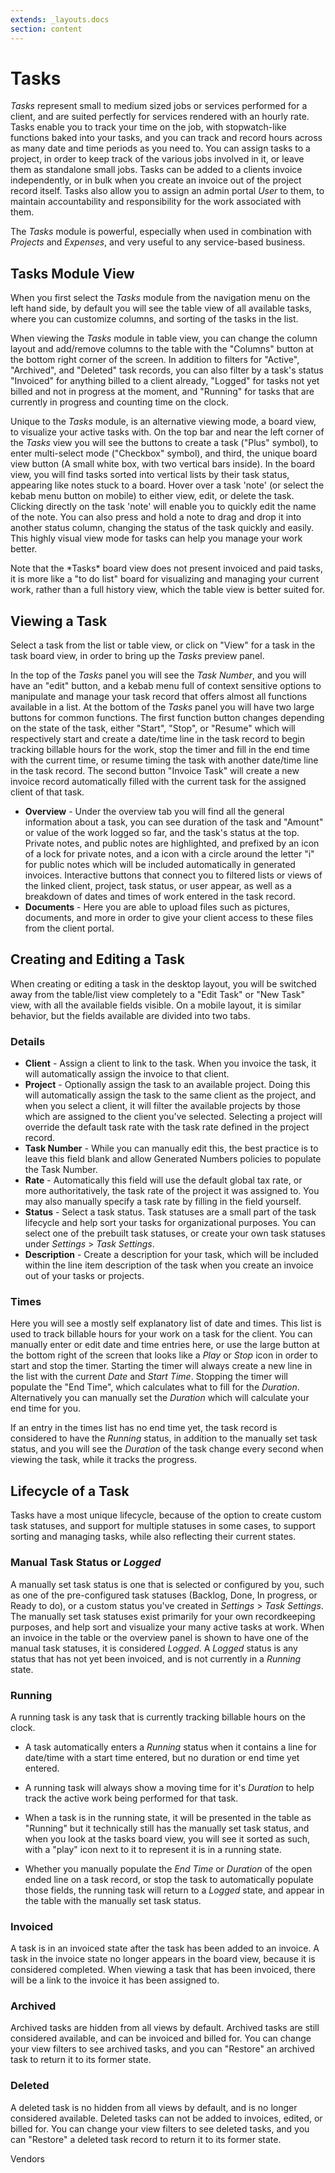 ```yaml
---
extends: _layouts.docs
section: content
---
```


# Tasks

*Tasks* represent small to medium sized jobs or services performed for a client, and are suited perfectly for services rendered with an hourly rate.  Tasks enable you to track your time on the job, with stopwatch-like functions baked into your tasks, and you can track and record hours across as many date and time periods as you need to.  You can assign tasks to a project, in order to keep track of the various jobs involved in it, or leave them as standalone small jobs.  Tasks can be added to a clients invoice independently, or in bulk when you create an invoice out of the project record itself.  Tasks also allow you to assign an admin portal *User* to them, to maintain accountability and responsibility for the work associated with them.

The *Tasks* module is powerful, especially when used in combination with *Projects* and *Expenses*, and very useful to any service-based business.  

## Tasks Module View

When you first select the *Tasks* module from the navigation menu on the left hand side, by default you will see the table view of all available tasks, where you can customize columns, and sorting of the tasks in the list.  

When viewing the *Tasks* module in table view, you can change the column layout and add/remove columns to the table with the "Columns" button at the bottom right corner of the screen.  In addition to filters for "Active", "Archived", and "Deleted" task records, you can also filter by a task's status "Invoiced" for anything billed to a client already, "Logged" for tasks not yet billed and not in progress at the moment, and "Running" for tasks that are currently in progress and counting time on the clock.

Unique to the *Tasks* module, is an alternative viewing mode, a board view, to visualize your active tasks with.  On the top bar and near the left corner of the *Tasks* view you will see the buttons to create a task ("Plus" symbol), to enter multi-select mode ("Checkbox" symbol), and third, the unique board view button (A small white box, with two vertical bars inside).  In the board view, you will find tasks sorted into vertical lists by their task status, appearing like notes stuck to a board.  Hover over a task 'note' (or select the kebab menu button on mobile) to either view, edit, or delete the task.  Clicking directly on the task 'note' will enable you to quickly edit the name of the note.  You can also press and hold a note to drag and drop it into another status column, changing the status of the task quickly and easily.  This highly visual view mode for tasks can help you manage your work better.  

<x-warning>
Note that the *Tasks* board view does not present invoiced and paid tasks, it is more like a "to do list" board for visualizing and managing your current work, rather than a full history view, which the table view is better suited for.
</x-warning>

## Viewing a Task

Select a task from the list or table view, or click on "View" for a task in the task board view, in order to bring up the *Tasks* preview panel.  

In the top of the *Tasks* panel you will see the *Task Number*, and you will have an "edit" button, and a kebab menu full of context sensitive options to manipulate and manage your task record that offers almost all functions available in a list.  At the bottom of the *Tasks* panel you will have two large buttons for common functions.  The first function button changes depending on the state of the task, either "Start", "Stop", or "Resume" which will respectively start and create a date/time line in the task record to begin tracking billable hours for the work, stop the timer and fill in the end time with the current time, or resume timing the task with another date/time line in the task record.  The second button "Invoice Task" will create a new invoice record automatically filled with the current task for the assigned client of that task.

* **Overview** - Under the overview tab you will find all the general information about a task, you can see duration of the task and "Amount" or value of the work logged so far, and the task's status at the top.  Private notes, and public notes are highlighted, and prefixed by an icon of a lock for private notes, and a icon with a circle around the letter "i" for public notes which will be included automatically in generated invoices.  Interactive buttons that connect you to filtered lists or views of the linked client, project, task status, or user appear, as well as a breakdown of dates and times of work entered in the task record.
* **Documents** - Here you are able to upload files such as pictures, documents, and more in order to give your client access to these files from the client portal.

## Creating and Editing a Task

When creating or editing a task in the desktop layout, you will be switched away from the table/list view completely to a "Edit Task" or "New Task" view, with all the available fields visible.  On a mobile layout, it is similar behavior, but the fields available are divided into two tabs.

### Details

* **Client** - Assign a client to link to the task.  When you invoice the task, it will automatically assign the invoice to that client.
* **Project** - Optionally assign the task to an available project.  Doing this will automatically assign the task to the same client as the project, and when you select a client, it will filter the available projects by those which are assigned to the client you've selected.  Selecting a project will override the default task rate with the task rate defined in the project record.  
* **Task Number** - While you can manually edit this, the best practice is to leave this field blank and allow Generated Numbers policies to populate the Task Number.
* **Rate** - Automatically this field will use the default global tax rate, or more authoritatively, the task rate of the project it was assigned to.  You may also manually specify a task rate by filling in the field yourself.
* **Status** - Select a task status.  Task statuses are a small part of the task lifecycle and help sort your tasks for organizational purposes.  You can select one of the prebuilt task statuses, or create your own task statuses under *Settings* > *Task Settings*.
* **Description** - Create a description for your task, which will be included within the line item description of the task when you create an invoice out of your tasks or projects.

### Times

Here you will see a mostly self explanatory list of date and times.  This list is used to track billable hours for your work on a task for the client.  You can manually enter or edit date and time entries here, or use the large button at the bottom right of the screen that looks like a *Play* or *Stop* icon in order to start and stop the timer.  Starting the timer will always create a new line in the list with the current *Date* and *Start Time*.  Stopping the timer will populate the "End Time", which calculates what to fill for the *Duration*.  Alternatively you can manually set the *Duration* which will calculate your end time for you.

If an entry in the times list has no end time yet, the task record is considered to have the *Running* status, in addition to the manually set task status, and you will see the *Duration* of the task change every second when viewing the task, while it tracks the progress.

## Lifecycle of a Task

Tasks have a most unique lifecycle, because of the option to create custom task statuses, and support for multiple statuses in some cases, to support sorting and managing tasks, while also reflecting their current states.

### Manual Task Status or *Logged*

A manually set task status is one that is selected or configured by you, such as one of the pre-configured task statuses (Backlog, Done, In progress, or Ready to do), or a custom status you've created in *Settings* > *Task Settings*.  The manually set task statuses exist primarily for your own recordkeeping purposes, and help sort and visualize your many active tasks at work.  When an invoice in the table or the overview panel is shown to have one of the manual task statuses, it is considered *Logged*.  A *Logged* status is any status that has not yet been invoiced, and is not currently in a *Running* state.

### Running

A running task is any task that is currently tracking billable hours on the clock.  

* A task automatically enters a *Running* status when it contains a line for date/time with a start time entered, but no duration or end time yet entered.  

* A running task will always show a moving time for it's *Duration* to help track the active work being performed for that task.  
* When a task is in the running state, it will be presented in the table as "Running" but it technically still has the manually set task status, and when you look at the tasks board view, you will see it sorted as such, with a "play" icon next to it to represent it is in a running state.  
* Whether you manually populate the *End Time* or *Duration* of the open ended line on a task record, or stop the task to automatically populate those fields, the running task will return to a *Logged* state, and appear in the table with the manually set task status.  

### Invoiced

A task is in an invoiced state after the task has been added to an invoice.  A task in the invoice state no longer appears in the board view, because it is considered completed.  When viewing a task that has been invoiced, there will be a link to the invoice it has been assigned to.

### Archived

Archived tasks are hidden from all views by default.  Archived tasks are still considered available, and can be invoiced and billed for.  You can change your view filters to see archived tasks, and you can "Restore" an archived task to return it to its former state.

### Deleted

A deleted task is no hidden from all views by default, and is no longer considered available.  Deleted tasks can not be added to invoices, edited, or billed for.  You can change your view filters to see deleted tasks, and you can "Restore" a deleted task record to return it to its former state.

<x-next url=/docs/vendors>Vendors</x-next>